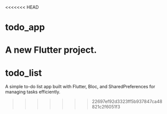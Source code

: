 <<<<<<< HEAD
# todo_app

A new Flutter project.
=======
# todo_list
A simple to-do list app built with Flutter, Bloc, and SharedPreferences for managing tasks efficiently.
>>>>>>> 22697ef92d3323ff5b937847ca48821c2f6051f3
